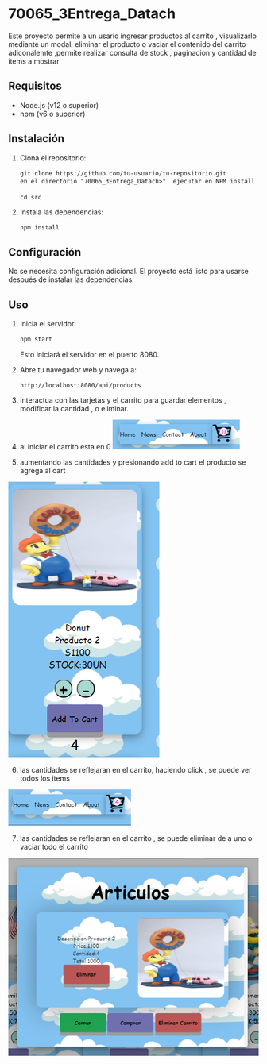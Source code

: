 # 70065_3Entrega_Datach


Este proyecto permite a un usario ingresar  productos al carrito , visualizarlo mediante un modal, eliminar el producto o vaciar el contenido del carrito 
adiconalemte ,permite realizar consulta de stock , paginacion y  cantidad de items a mostrar 

## Requisitos

- Node.js (v12 o superior)
- npm (v6 o superior)

## Instalación

1. Clona el repositorio:

    ```
    git clone https://github.com/tu-usuario/tu-repositorio.git
    en el directorio "70065_3Entrega_Datach>"  ejecutar en NPM install
    
    cd src
    ```

2. Instala las dependencias:

    ```bash
    npm install
    ```

## Configuración

No se necesita configuración adicional. El proyecto está listo para usarse después de instalar las dependencias.

## Uso

1. Inicia el servidor:

    ```bash
    npm start
    ```

    Esto iniciará el servidor en el puerto 8080.

2. Abre tu navegador web y navega a:

    ```
    http://localhost:8080/api/products
    ```


3. interactua con las tarjetas y el carrito para  guardar elementos , modificar la cantidad , o eliminar.


4. al iniciar el carrito esta en 0
    ![carrito vacio al iniciar la app](animatedCollection/src/public/img/carrito_vacio.png)
   
5. aumentando las cantidades y presionando add to cart el producto se agrega al cart
   
  ![card en 0 ](animatedCollection/src/public/img/card_elemetos.png)

6. las cantidades se reflejaran en el carrito, haciendo click , se puede ver todos los items

  ![carrtio con items ](animatedCollection/src/public/img/carrito_con_items.png)

7. las cantidades se reflejaran en el carrito , se puede eliminar de a uno o vaciar todo el carrito
   
  ![modal con itesms ](animatedCollection/src/public/img/modal.png) 
   




